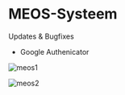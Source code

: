 # MEOS-Systeem

Updates & Bugfixes

* Google Authenicator 

![meos1](https://user-images.githubusercontent.com/50376296/76698569-e623d880-66a4-11ea-9787-5237595f9635.png)

![meos2](https://user-images.githubusercontent.com/50376296/76698574-f340c780-66a4-11ea-9894-9c2b67140614.png)
